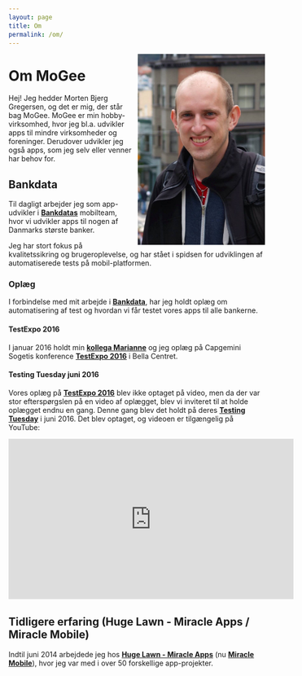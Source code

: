 ```yaml
---
layout: page
title: Om
permalink: /om/
---
```


<img src="/images/Morten.jpg" style="width: 250px; margin: 0px 0px 10px 10px; float: right" />

# Om MoGee

Hej! Jeg hedder Morten Bjerg Gregersen, og det er mig, der står bag MoGee. MoGee er min hobby-virksomhed, hvor jeg bl.a. udvikler apps til mindre virksomheder og foreninger. Derudover udvikler jeg også apps, som jeg selv eller venner har behov for.

## Bankdata

Til dagligt arbejder jeg som app-udvikler i <a href="https://bankdata.dk">__Bankdatas__</a> mobilteam, hvor vi udvikler apps til nogen af Danmarks største banker.

Jeg har stort fokus på kvalitetssikring og brugeroplevelse, og har stået i spidsen for udviklingen af automatiserede tests på mobil-platformen.

### Oplæg

I forbindelse med mit arbejde i <a href="https://bankdata.dk">__Bankdata__</a>, har jeg holdt oplæg om automatisering af test og hvordan vi får testet vores apps til alle bankerne.

#### TestExpo 2016

I januar 2016 holdt min <a href="https://www.linkedin.com/in/marianne-gadegaard-6663a729">__kollega Marianne__</a> og jeg oplæg på Capgemini Sogetis konference <a href="http://www.capgeminisogeti.dk/udforsk/events/testexpo">__TestExpo 2016__</a> i Bella Centret.

#### Testing Tuesday juni 2016

Vores oplæg på <a href="http://www.capgeminisogeti.dk/udforsk/events/testexpo">__TestExpo 2016__</a> blev ikke optaget på video, men da der var stor efterspørgslen på en video af oplægget, blev vi inviteret til at holde oplægget endnu en gang. Denne gang blev det holdt på deres <a href="http://www.capgeminisogeti.dk/udforsk/events/testingtuesday/">__Testing Tuesday__</a> i juni 2016. Det blev optaget, og videoen er tilgængelig på YouTube:

<iframe width="560" height="315" src="https://www.youtube.com/embed/Iyy47neEICo" frameborder="0" allowfullscreen></iframe>

## Tidligere erfaring (Huge Lawn - Miracle Apps / Miracle Mobile)

Indtil juni 2014 arbejdede jeg hos <a href="http://hugelawn.com">__Huge Lawn - Miracle Apps__</a> (nu <a href="https://miracle.dk/ydelser/projekter/mobile/">__Miracle Mobile__</a>), hvor jeg var med i over 50 forskellige app-projekter.